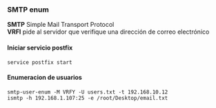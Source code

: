 ### SMTP enum

**SMTP** Simple Mail Transport Protocol  
**VRFI** pide al servidor que verifique una dirección de correo electrónico

#### Iniciar servicio postfix
```
service postfix start
```

#### Enumeracion de usuarios
```
smtp-user-enum -M VRFY -U users.txt -t 192.168.10.12
ismtp -h 192.168.1.107:25 -e /root/Desktop/email.txt

```
